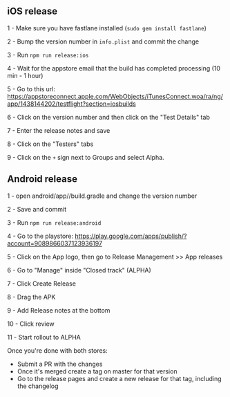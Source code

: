 ## iOS release

1 - Make sure you have fastlane installed (`sudo gem install fastlane`)

2 - Bump the version number in `info.plist` and commit the change

3 - Run `npm run release:ios`

4 - Wait for the appstore email that the build has completed processing (10 min - 1 hour)

5 - Go to this url: https://appstoreconnect.apple.com/WebObjects/iTunesConnect.woa/ra/ng/app/1438144202/testflight?section=iosbuilds

6 - Click on the version number and then click on the "Test Details" tab

7 - Enter the release notes and save

8 - Click on the "Testers" tabs

9 - Click on the `+` sign next to Groups and select Alpha.



## Android release

1 - open android/app//build.gradle and change the version number

2 - Save and commit

3 - Run `npm run release:android`

4 - Go to the playstore: https://play.google.com/apps/publish/?account=9089866037123936197

5 - Click on the App logo, then go to Release Management >> App releases

6 - Go to "Manage" inside "Closed track" (ALPHA)

7 - Click Create Release

8 - Drag the APK

9 - Add Release notes at the bottom

10 - Click review

11 - Start rollout to ALPHA


Once you're done with both stores:
- Submit a PR with the changes 
- Once it's merged create a tag on master for that version
- Go to the release pages and create a new release for that tag, including the changelog

